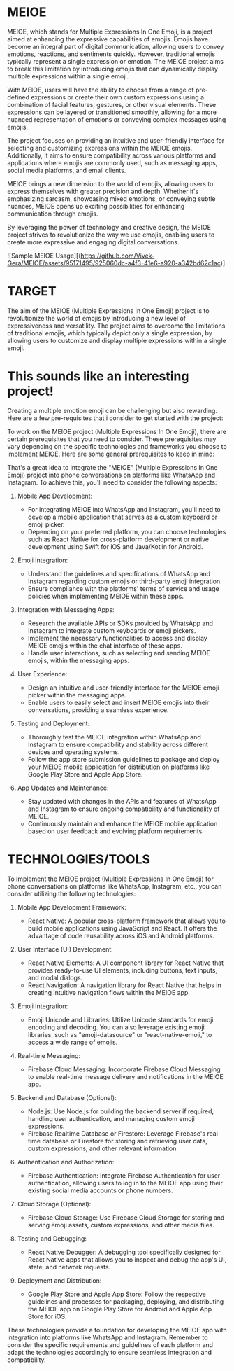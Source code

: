 # MEIOE

MEIOE, which stands for Multiple Expressions In One Emoji, is a project aimed at enhancing the expressive capabilities of emojis. Emojis have become an integral part of digital communication, allowing users to convey emotions, reactions, and sentiments quickly. However, traditional emojis typically represent a single expression or emotion. The MEIOE project aims to break this limitation by introducing emojis that can dynamically display multiple expressions within a single emoji.

With MEIOE, users will have the ability to choose from a range of pre-defined expressions or create their own custom expressions using a combination of facial features, gestures, or other visual elements. These expressions can be layered or transitioned smoothly, allowing for a more nuanced representation of emotions or conveying complex messages using emojis.

The project focuses on providing an intuitive and user-friendly interface for selecting and customizing expressions within the MEIOE emojis. Additionally, it aims to ensure compatibility across various platforms and applications where emojis are commonly used, such as messaging apps, social media platforms, and email clients.

MEIOE brings a new dimension to the world of emojis, allowing users to express themselves with greater precision and depth. Whether it's emphasizing sarcasm, showcasing mixed emotions, or conveying subtle nuances, MEIOE opens up exciting possibilities for enhancing communication through emojis.

By leveraging the power of technology and creative design, the MEIOE project strives to revolutionize the way we use emojis, enabling users to create more expressive and engaging digital conversations.

![Sample MEIOE Usage][(https://github.com/Vivek-Gera/MEIOE/assets/95171495/925060dc-a4f3-41e6-a920-a342bd62c1ac)]

# TARGET 

The aim of the MEIOE (Multiple Expressions In One Emoji) project is to revolutionize the world of emojis by introducing a new level of expressiveness and versatility. The project aims to overcome the limitations of traditional emojis, which typically depict only a single expression, by allowing users to customize and display multiple expressions within a single emoji.

# This sounds like an interesting project!

Creating a multiple emotion emoji can be challenging but also rewarding. Here are a few pre-requisites that i consider to get started with the project:

To work on the MEIOE project (Multiple Expressions In One Emoji), there are certain prerequisites that you need to consider. These prerequisites may vary depending on the specific technologies and frameworks you choose to implement MEIOE. Here are some general prerequisites to keep in mind:

That's a great idea to integrate the "MEIOE" (Multiple Expressions In One Emoji) project into phone conversations on platforms like WhatsApp and Instagram. To achieve this, you'll need to consider the following aspects:

1. Mobile App Development:
   - For integrating MEIOE into WhatsApp and Instagram, you'll need to develop a mobile application that serves as a custom keyboard or emoji picker.
   - Depending on your preferred platform, you can choose technologies such as React Native for cross-platform development or native development using Swift for iOS and Java/Kotlin for Android.

2. Emoji Integration:
   - Understand the guidelines and specifications of WhatsApp and Instagram regarding custom emojis or third-party emoji integration.
   - Ensure compliance with the platforms' terms of service and usage policies when implementing MEIOE within these apps.

3. Integration with Messaging Apps:
   - Research the available APIs or SDKs provided by WhatsApp and Instagram to integrate custom keyboards or emoji pickers.
   - Implement the necessary functionalities to access and display MEIOE emojis within the chat interface of these apps.
   - Handle user interactions, such as selecting and sending MEIOE emojis, within the messaging apps.

4. User Experience:
   - Design an intuitive and user-friendly interface for the MEIOE emoji picker within the messaging apps.
   - Enable users to easily select and insert MEIOE emojis into their conversations, providing a seamless experience.

5. Testing and Deployment:
   - Thoroughly test the MEIOE integration within WhatsApp and Instagram to ensure compatibility and stability across different devices and operating systems.
   - Follow the app store submission guidelines to package and deploy your MEIOE mobile application for distribution on platforms like Google Play Store and Apple App Store.

6. App Updates and Maintenance:
   - Stay updated with changes in the APIs and features of WhatsApp and Instagram to ensure ongoing compatibility and functionality of MEIOE.
   - Continuously maintain and enhance the MEIOE mobile application based on user feedback and evolving platform requirements.


# TECHNOLOGIES/TOOLS 

To implement the MEIOE project (Multiple Expressions In One Emoji) for phone conversations on platforms like WhatsApp, Instagram, etc., you can consider utilizing the following technologies:

1. Mobile App Development Framework:
   - React Native: A popular cross-platform framework that allows you to build mobile applications using JavaScript and React. It offers the advantage of code reusability across iOS and Android platforms.

2. User Interface (UI) Development:
   - React Native Elements: A UI component library for React Native that provides ready-to-use UI elements, including buttons, text inputs, and modal dialogs.
   - React Navigation: A navigation library for React Native that helps in creating intuitive navigation flows within the MEIOE app.

3. Emoji Integration:
   - Emoji Unicode and Libraries: Utilize Unicode standards for emoji encoding and decoding. You can also leverage existing emoji libraries, such as "emoji-datasource" or "react-native-emoji," to access a wide range of emojis.

4. Real-time Messaging:
   - Firebase Cloud Messaging: Incorporate Firebase Cloud Messaging to enable real-time message delivery and notifications in the MEIOE app.

5. Backend and Database (Optional):
   - Node.js: Use Node.js for building the backend server if required, handling user authentication, and managing custom emoji expressions.
   - Firebase Realtime Database or Firestore: Leverage Firebase's real-time database or Firestore for storing and retrieving user data, custom expressions, and other relevant information.

6. Authentication and Authorization:
   - Firebase Authentication: Integrate Firebase Authentication for user authentication, allowing users to log in to the MEIOE app using their existing social media accounts or phone numbers.

7. Cloud Storage (Optional):
   - Firebase Cloud Storage: Use Firebase Cloud Storage for storing and serving emoji assets, custom expressions, and other media files.

8. Testing and Debugging:
   - React Native Debugger: A debugging tool specifically designed for React Native apps that allows you to inspect and debug the app's UI, state, and network requests.

9. Deployment and Distribution:
   - Google Play Store and Apple App Store: Follow the respective guidelines and processes for packaging, deploying, and distributing the MEIOE app on Google Play Store for Android and Apple App Store for iOS.

These technologies provide a foundation for developing the MEIOE app with integration into platforms like WhatsApp and Instagram. Remember to consider the specific requirements and guidelines of each platform and adapt the technologies accordingly to ensure seamless integration and compatibility.


